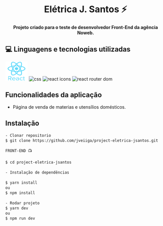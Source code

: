 <h1 align="center">Elétrica J. Santos ⚡️</h1>

<h4 align="center">Projeto criado para o teste de desenvolvedor Front-End da agência Noweb.</h4>

## 💻 Linguagens e tecnologias utilizadas
<p align="left"> 
<img src="https://raw.githubusercontent.com/devicons/devicon/master/icons/react/react-original-wordmark.svg" alt="react" width="70" height="60" max-width="100%">
<img src="https://diegomariano.com/wp-content/uploads/2020/08/logo-2582747_640-e1597771254582.png" alt="css" width="70" height="70" max-width="100%">
<img src="https://camo.githubusercontent.com/48d099290b4cb2d7937bcd96e8497cf1845b54a810a6432c70cf944b60b40c77/68747470733a2f2f7261776769742e636f6d2f676f72616e67616a69632f72656163742d69636f6e732f6d61737465722f72656163742d69636f6e732e737667" alt="react icons" width="80" height="70" max-width="100%">
<img src="https://reactrouter.com/twitterimage.jpg" alt="react router dom" width="100" height="70" max-width="100%">





## Funcionalidades da aplicação
  - Página de venda de materias e utensílios domésticos. 

## Instalação

    - Clonar repositorio
    $ git clone https://github.com/jveiiga/project-eletrica-jsantos.git

    FRONT-END 📺
    
    $ cd project-eletrica-jsantos

    - Instalação de dependências

    $ yarn install
    ou
    $ npm install

    - Rodar projeto
    $ yarn dev
    ou
    $ npm run dev


